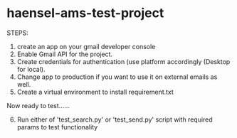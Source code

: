 # haensel-ams-test-project
STEPS:
1. create an app on your gmail developer console
2. Enable Gmail API for the project.
3. Create credentials for authentication (use platform accordingly (Desktop for local).
4. Change app to production if you want to use it on external emails as well.
5. Create a virtual environment to install requirement.txt

Now ready to test......

6. Run either of 'test_search.py' or 'test_send.py' script with required params to test functionality


